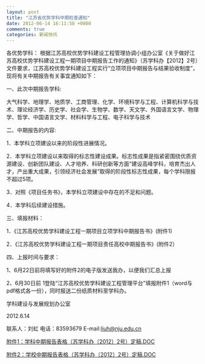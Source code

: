 ```yaml
---
layout: post
title: "江苏省优势学科中期检查通知"
date: 2012-06-14 16:11:58 +0800
comments: true
categories: 新闻快讯
---
```


各优势学科：
  根据江苏高校优势学科建设工程管理协调小组办公室《关于做好江苏高校优势学科建设工程一期项目中期报告工作的通知》（苏学科办【2012】2号）文件要求，江苏高校优势学科建设工程实行“立项项目中期报告与结果验收制度”，现将有关中期报告有关事宜通知如下：

一、此次中期报告学科:

  大气科学、地理学、地质学、工商管理、化学、环境科学与工程、计算机科学与技术、理论经济学、历史学、社会学、生物学、数学、天文学、外国语言文学、物理学、哲学、中国语言文学、材料科学与工程、电子科学与技术

二、中期报告的内容:

1．本学科立项建设以来的阶段性进展情况。

2．本学科立项建设以来取得的标志性建设成果。标志性成果是指紧密围绕优质资源建设、创新团队建设、人才培养、科研创新等方面“建设高峰学科，培育杰出人才，产出重大成果，引领经济社会发展”取得的阶段性标志性成果，每个学科限报不超过5项。

3．对照《项目任务书》，本学科立项建设中存在的不足和问题。

4．本学科后续建设措施。

三、填报材料：

1．《江苏高校优势学科建设工程一期项目立项学科中期报告书》(附件1)

2．《江苏高校优势学科建设工程一期项目责任高校中期报告书》(附件2）

四、上报时间与要求：

1、6月22日前将填写好的附件2的电子版发送我办，以便我们汇总上报

2、6月30日前 1登陆“江苏高校优势学科建设工程管理平台”填报附件1（word与pdf格式各一份），同时报送二份纸质材料至学科办。

学科建设与发展规划办公室

2012.6.14

联系人：刘虹              电话：83593679           E-mail:liuh@nju.edu.cn


[附件1：学科中期报告表格（苏学科办〔2012〕2号）定稿.DOC](http://985.nju.edu.cn/ewebeditor/UploadFile/201261413745534.doc)

[附件2：学校中期报告表格（苏学科办〔2012〕2号）定稿.DOC](http://985.nju.edu.cn/ewebeditor/UploadFile/201261413755583.doc)
